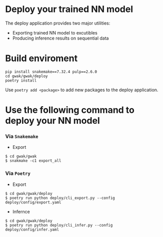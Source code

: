 # Deploy your trained NN model #
The deploy application provides two major utilities:
- Exporting trained NN model to excutibles
- Producing inference results on sequential data

# Build enviroment #

```
pip install snakemake==7.32.4 pulp==2.6.0
cd gwak/gwak/deploy
poetry install
```
Use ```poetry add <package>``` to add new packages to the deploy application. 

# Use the following command to deploy your NN model #
### Via ```Snakemake``` ###

- Export
```
$ cd gwak/gwak
$ snakmake -c1 export_all 
```

### Via ```Poetry``` ###

- Export
```
$ cd gwak/gwak/deploy
$ poetry run python deploy/cli_export.py --config deploy/config/export.yaml
``` 

- Infernce

```
$ cd gwak/gwak/deploy
$ poetry run python deploy/cli_infer.py --config deploy/config/infer.yaml 
``` 

